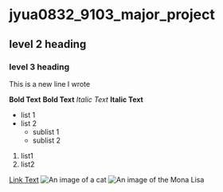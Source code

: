 # jyua0832_9103_major_project

## level 2 heading
### level 3 heading
This is a new line I wrote

**Bold Text** 
__Bold Text__
*Italic Text*
__Italic Text__

- list 1
- list 2
  - sublist 1
  - sublist 2

1. list1
2. list2

[Link Text](https://canvas.sydney.edu.au/courses/64347/pages/week-9-tutorial?module_item_id=2585757)
![An image of a cat](https://placekitten.com/200/300)
![An image of the Mona Lisa](readmeImages/Mona_Lisa_by_Leonardo_da_Vinci_500_x_700.jpg)
